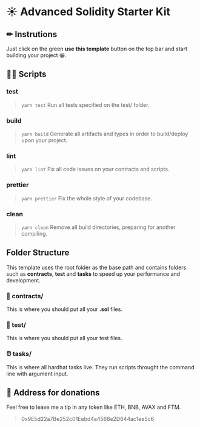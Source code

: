 # ☀ Advanced Solidity Starter Kit

## ✏ Instrutions

Just click on the green **use this template** button on the top bar and start building your project 😀.

## 👨‍💻 Scripts

### test

>`yarn test`
Run all tests specified on the test/ folder.

### build

>`yarn build`
Generate all artifacts and types in order to build/deploy upon your project.

### lint

>`yarn lint`
Fix all code issues on your contracts and scripts.

### prettier

>`yarn prettier`
Fix the whole style of your codebase.

### clean

>`yarn clean`
Remove all build directories, preparing for another compiling.


## Folder Structure
This template uses the root folder as the base path and contains folders such as **contracts**, **test** and **tasks** to speed up your performance and development.

### 📘 contracts/

This is where you should put all your **.sol** files.

### 🧪 test/

This is where you should put all your test files.

### ⏰ tasks/

This is where all hardhat tasks live. They run scripts throught the command line with argument input.

## 👛 Address for donations

Feel free to leave me a tip in any token like ETH, BNB, AVAX and FTM.
> 0x9E5d22a7Be252c01Eebd4a4568e2D644ac1ee5c6
